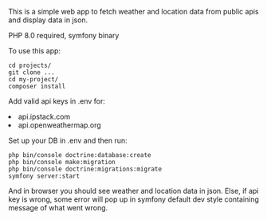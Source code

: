 This is a simple web app to fetch weather and location data from public apis and display data in json.

PHP 8.0 required, symfony binary

To use this app:

```
cd projects/
git clone ...
cd my-project/
composer install
```

Add valid api keys in .env for:
<li>api.ipstack.com
<li>api.openweathermap.org</li>

Set up your DB in .env and then run:

```
php bin/console doctrine:database:create
php bin/console make:migration
php bin/console doctrine:migrations:migrate
symfony server:start
```

 And in browser you should see weather and location data in json.
 Else, if api key is wrong, some error will pop up in symfony default dev style containing message of what went wrong.